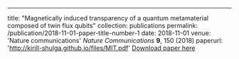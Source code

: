 ---
title: "Magnetically induced transparency of a quantum metamaterial composed of twin flux qubits"
collection: publications
permalink: /publication/2018-11-01-paper-title-number-1
date: 2018-11-01
venue: 'Nature communications' <i>Nature Communications</i> <b>9</b>, 150 (2018) 
paperurl: 'http://kirill-shulga.github.io/files/MIT.pdf'
[Download paper here](http://kirill-shulga.github.io/files/MIT.pdf)
